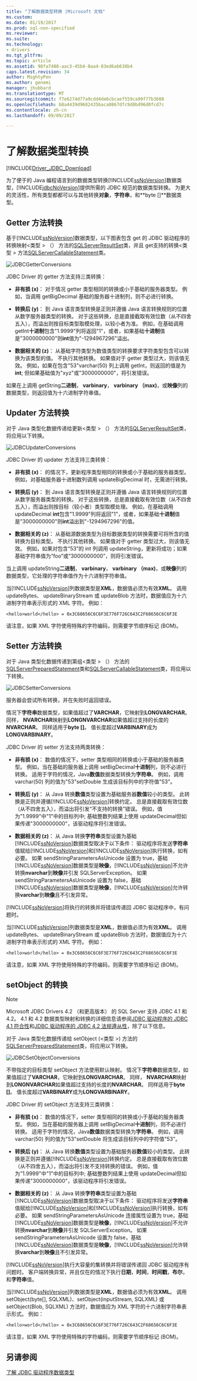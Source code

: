 ```yaml
---
title: "了解数据类型转换 |Microsoft 文档"
ms.custom: 
ms.date: 01/19/2017
ms.prod: sql-non-specified
ms.reviewer: 
ms.suite: 
ms.technology:
- drivers
ms.tgt_pltfrm: 
ms.topic: article
ms.assetid: 98fa7488-aac3-45b4-8aa4-83ed6ab638b4
caps.latest.revision: 34
author: MightyPen
ms.author: genemi
manager: jhubbard
ms.translationtype: MT
ms.sourcegitcommit: f7e6274d77a9cdd4de6cbcaef559ca99f77b3608
ms.openlocfilehash: b8a4439d9682435baca0867dfc9d8bd96d0fcd7c
ms.contentlocale: zh-cn
ms.lasthandoff: 09/09/2017

---
```

# <a name="understanding-data-type-conversions"></a>了解数据类型转换
[!INCLUDE[Driver_JDBC_Download](../../includes/driver_jdbc_download.md)]

  为了便于的 Java 编程语言到的数据类型转换[!INCLUDE[ssNoVersion](../../includes/ssnoversion_md.md)]数据类型，[!INCLUDE[jdbcNoVersion](../../includes/jdbcnoversion_md.md)]提供所需的 JDBC 规范的数据类型转换。 为更大的灵活性，所有类型都都可以与其他转换**对象**，**字符串**，和**byte []**数据类型。  
  
## <a name="getter-method-conversions"></a>Getter 方法转换  
 基于[!INCLUDE[ssNoVersion](../../includes/ssnoversion_md.md)]数据类型，以下图表包含 get 的 JDBC 驱动程序的转换映射\<类型 > （） 方法的[SQLServerResultSet](../../connect/jdbc/reference/sqlserverresultset-class.md)类，并且 get支持的转换\<类型 > 方法[SQLServerCallableStatement](../../connect/jdbc/reference/sqlservercallablestatement-class.md)类。  
  
 ![JDBCGetterConversions](../../connect/jdbc/media/jdbcgetterconversions.gif "JDBCGetterConversions")  
  
 JDBC Driver 的 getter 方法支持三类转换：  
  
-   **非有损 (x)**： 对于情况 getter 类型相同的转换或小于基础的服务器类型。 例如，当调用 getBigDecimal 基础的服务器十进制列，则不必进行转换。  
  
-   **转换后 (y)**： 到 Java 语言类型转换是正则并遵循 Java 语言转换规则的位置从数字服务器类型的转换。 对于这些转换，总是直接截取有效位数（从不四舍五入），而溢出则按目标类型取模处理，以较小者为准。 例如，在基础调用 getInt**十进制**包含"1.9999"列将返回"1"，或者，如果基础**十进制**值是"3000000000"则**int**值为"-1294967296"溢出。  
  
-   **数据相关的 (z)**： 从基础字符类型为数值类型的转换要求字符类型包含可以转换为该类型的值。 不执行其他转换。 如果值对于 getter 类型过大，则该值无效。 例如，如果在包含"53"varchar(50) 列上调用 getInt，则返回的值是为**int**; 但如果基础值为"xyz"或"3000000000"，将引发错误。  
  
 如果在上调用 getString**二进制**， **varbinary**， **varbinary （max)**，或**映像**列的数据类型，则返回值为十六进制字符串值。  
  
## <a name="updater-method-conversions"></a>Updater 方法转换  
 对于 Java 类型化数据传递给更新\<类型 > （） 方法的[SQLServerResultSet](../../connect/jdbc/reference/sqlserverresultset-class.md)类，将应用以下转换。  
  
 ![JDBCUpdaterConversions](../../connect/jdbc/media/jdbc_jdbcupdatterconversions.gif "JDBCUpdaterConversions")  
  
 JDBC Driver 的 updater 方法支持三类转换：  
  
-   **非有损 (x)**： 的情况下，更新程序类型相同的转换或小于基础的服务器类型。 例如，对基础服务器十进制数列调用 updateBigDecimal 时，无需进行转换。  
  
-   **转换后 (y)**： 到 Java 语言类型转换是正则并遵循 Java 语言转换规则的位置从数字服务器类型的转换。 对于这些转换，总是直接截取有效位数（从不四舍五入），而溢出则按目标（较小者）类型取模处理。 例如，在基础调用 updateDecimal **int**包含"1.9999"列将返回"1"，或者，如果基础**十进制**值是"3000000000"则**int**溢出到"-1294967296"的值。  
  
-   **数据相关的 (z)**： 从基础源数据类型为目标数据类型的转换需要可将所含的值转换为目标类型。 不执行其他转换。 如果值对于 getter 类型过大，则该值无效。 例如，如果对包含“53”的 int 列调用 updateString，更新将成功；如果基础字符串值为“foo”或“3000000000”，则将引发错误。  
  
 当上调用 updateString**二进制**， **varbinary**， **varbinary （max)**，或**映像**列的数据类型，它处理的字符串值作为十六进制字符串值。  
  
 当[!INCLUDE[ssNoVersion](../../includes/ssnoversion_md.md)]列数据类型是**XML**，数据值必须为有效**XML**。 调用 updateBytes、 updateBinaryStream 或 updateBlob 方法时，数据值应为十六进制字符串表示形式的 XML 字符。 例如：  
  
```  
<hello>world</hello> = 0x3C68656C6C6F3E776F726C643C2F68656C6C6F3E   
```  
  
 请注意，如果 XML 字符使用特殊的字符编码，则需要字节顺序标记 (BOM)。  
  
## <a name="setter-method-conversions"></a>Setter 方法转换  
 对于 Java 类型化数据传递到第组\<类型 > （） 方法的[SQLServerPreparedStatement](../../connect/jdbc/reference/sqlserverpreparedstatement-class.md)类和[SQLServerCallableStatement](../../connect/jdbc/reference/sqlservercallablestatement-class.md)类，将应用以下转换。  
  
 ![JDBCSetterConversions](../../connect/jdbc/media/jdbc_jdbcsetterconversions_v2.gif "JDBCSetterConversions")  
  
 服务器会尝试所有转换，并在失败时返回错误。  
  
 情况下**字符串**数据类型，如果值超过了**VARCHAR**，它映射到**LONGVARCHAR**。 同样， **NVARCHAR**映射到**LONGNVARCHAR**如果值超过支持的长度的**NVARCHAR**。 同样适用于**byte []**。 值长度超过**VARBINARY**成为**LONGVARBINARY**。  
  
 JDBC Driver 的 setter 方法支持两类转换：  
  
-   **非有损 (x)**： 数值的情况下，setter 类型相同的转换或小于基础的服务器类型。 例如，当在基础的服务器上调用 setBigDecimal**十进制**列，则不必进行转换。 适用于字符的情况，Java**数值**数据类型转换为**字符串**。 例如，调用 varchar(50) 列的值为"53"setDouble 生成该目标列中的字符值"53"。  
  
-   **转换后 (y)**： 从 Java 转换**数值**类型设置为基础服务器**数值**较小的类型。 此转换是正则并遵循[!INCLUDE[ssNoVersion](../../includes/ssnoversion_md.md)]转换约定。 总是直接截取有效位数（从不四舍五入），而溢出将引发“不支持的转换”错误。 例如，值为"1.9999"中"1"中的目标列中; 基础整数列结果上使用 updateDecimal但如果传递"3000000000"，该驱动程序将引发错误。  
  
-   **数据相关的 (z)**： 从 Java 转换**字符串**类型设置为基础[!INCLUDE[ssNoVersion](../../includes/ssnoversion_md.md)]数据类型取决于以下条件： 驱动程序将发送**字符串**值赋给[!INCLUDE[ssNoVersion](../../includes/ssnoversion_md.md)]和[!INCLUDE[ssNoVersion](../../includes/ssnoversion_md.md)]执行转换，如有必要。 如果 sendStringParametersAsUnicode 设置为 true，基础[!INCLUDE[ssNoVersion](../../includes/ssnoversion_md.md)]数据类型是**映像**，[!INCLUDE[ssNoVersion](../../includes/ssnoversion_md.md)]不允许转换**nvarchar**到**映像**并引发 SQLServerException。 如果 sendStringParametersAsUnicode 设置为 false，基础[!INCLUDE[ssNoVersion](../../includes/ssnoversion_md.md)]数据类型是**映像**，[!INCLUDE[ssNoVersion](../../includes/ssnoversion_md.md)]允许转换**varchar**到**映像**且不引发异常。  
  
 [!INCLUDE[ssNoVersion](../../includes/ssnoversion_md.md)]将执行的转换并将错误传递回 JDBC 驱动程序中，有问题时。  
  
 当[!INCLUDE[ssNoVersion](../../includes/ssnoversion_md.md)]列数据类型是**XML**，数据值必须为有效**XML**。 调用 updateBytes、 updateBinaryStream 或 updateBlob 方法时，数据值应为十六进制字符串表示形式的 XML 字符。 例如：  
  
```  
<hello>world</hello> = 0x3C68656C6C6F3E776F726C643C2F68656C6C6F3E   
```  
  
 请注意，如果 XML 字符使用特殊的字符编码，则需要字节顺序标记 (BOM)。  
  
## <a name="conversions-on-setobject"></a>setObject 的转换  
  
> [!NOTE]  
>  Microsoft JDBC Drivers 4.2 （和更高版本） 的 SQL Server 支持 JDBC 4.1 和 4.2。 4.1 和 4.2 数据类型映射和转换的详细信息请参阅[JDBC 驱动程序的 JDBC 4.1 符合性](../../connect/jdbc/jdbc-4-1-compliance-for-the-jdbc-driver.md)和[JDBC 驱动程序的 JDBC 4.2 法规遵从性](../../connect/jdbc/jdbc-4-2-compliance-for-the-jdbc-driver.md)，除了以下信息。  
  
 对于 Java 类型化数据传递给 setObject (\<类型 >) 方法的[SQLServerPreparedStatement](../../connect/jdbc/reference/sqlserverpreparedstatement-class.md)类，将应用以下转换。  
  
 ![JDBCSetObjectConversions](../../connect/jdbc/media/jdbc_jdbcsetobjectconversions.gif "JDBCSetObjectConversions")  
  
 不带指定的目标类型 setObject 方法使用默认映射。 情况下**字符串**数据类型，如果值超过了**VARCHAR**，它映射到**LONGVARCHAR**。 同样， **NVARCHAR**映射到**LONGNVARCHAR**如果值超过支持的长度的**NVARCHAR**。 同样适用于**byte []**。 值长度超过**VARBINARY**成为**LONGVARBINARY**。  
  
 JDBC Driver 的 setObject 方法支持三类转换：  
  
-   **非有损 (x)**： 数值的情况下，setter 类型相同的转换或小于基础的服务器类型。 例如，当在基础的服务器上调用 setBigDecimal**十进制**列，则不必进行转换。 适用于字符的情况，Java**数值**数据类型转换为**字符串**。 例如，调用 varchar(50) 列的值为"53"setDouble 将生成该目标列中的字符值"53"。  
  
-   **转换后 (y)**： 从 Java 转换**数值**类型设置为基础服务器**数值**较小的类型。 此转换是正则并遵循[!INCLUDE[ssNoVersion](../../includes/ssnoversion_md.md)]转换约定。 总是直接截取有效位数（从不四舍五入），而溢出将引发不支持转换的错误。 例如，值为"1.9999"中"1"中的目标列中; 基础整数列结果上使用 updateDecimal但如果传递"3000000000"，该驱动程序将引发错误。  
  
-   **数据相关的 (z)**： 从 Java 转换**字符串**类型设置为基础[!INCLUDE[ssNoVersion](../../includes/ssnoversion_md.md)]数据类型取决于以下条件： 驱动程序将发送**字符串**值赋给[!INCLUDE[ssNoVersion](../../includes/ssnoversion_md.md)]和[!INCLUDE[ssNoVersion](../../includes/ssnoversion_md.md)]执行转换，如有必要。 如果 sendStringParametersAsUnicode 连接属性设置为 true，基础[!INCLUDE[ssNoVersion](../../includes/ssnoversion_md.md)]数据类型是**映像**，[!INCLUDE[ssNoVersion](../../includes/ssnoversion_md.md)]不允许转换**nvarchar**到**映像**并引发 SQLServerException。 如果 sendStringParametersAsUnicode 设置为 false，基础[!INCLUDE[ssNoVersion](../../includes/ssnoversion_md.md)]数据类型是**映像**，[!INCLUDE[ssNoVersion](../../includes/ssnoversion_md.md)]允许转换**varchar**到**映像**且不引发异常。  
  
 [!INCLUDE[ssNoVersion](../../includes/ssnoversion_md.md)]执行大容量的集转换并将错误传递回 JDBC 驱动程序有问题时。 客户端转换异常，并且仅在的情况下执行**日期**，**时间**，**时间戳**，**布尔**，和**字符串**值。  
  
 当[!INCLUDE[ssNoVersion](../../includes/ssnoversion_md.md)]列数据类型是**XML**，数据值必须为有效**XML**。 调用 setObject(byte[], SQLXML)、setObject(inputStream, SQLXML) 或 setObject(Blob, SQLXML) 方法时，数据值应为 XML 字符的十六进制字符串表示形式。 例如：  
  
```  
<hello>world</hello> = 0x3C68656C6C6F3E776F726C643C2F68656C6C6F3E   
```  
  
 请注意，如果 XML 字符使用特殊的字符编码，则需要字节顺序标记 (BOM)。  
  
## <a name="see-also"></a>另请参阅  
 [了解 JDBC 驱动程序数据类型](../../connect/jdbc/understanding-the-jdbc-driver-data-types.md)  
  
  
